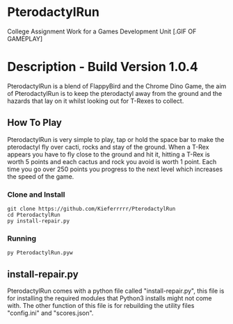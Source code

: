 # PterodactylRun
College Assignment Work for a Games Development Unit
[.GIF OF GAMEPLAY]

# Description - Build Version 1.0.4
PterodactylRun is a blend of FlappyBird and the Chrome Dino Game, the aim of PterodactylRun is to keep the pterodactyl away from the
ground and the hazards that lay on it whilst looking out for T-Rexes to collect. 

## How To Play
PterodactylRun is very simple to play, tap or hold the space bar to make the pterodactyl fly over cacti, rocks and stay of the ground.
When a T-Rex appears you have to fly close to the ground and hit it, hitting a T-Rex is worth 5 points and each cactus and rock you 
avoid is worth 1 point. Each time you go over 250 points you progress to the next level which increases the speed of the game.

### Clone and Install
```shell
git clone https://github.com/Kieferrrrr/PterodactylRun
cd PterodactylRun
py install-repair.py
```

### Running
```shell
py PterodactylRun.pyw
```

## install-repair.py
PterodactylRun comes with a python file called "install-repair.py", this file is for installing the required modules that Python3 installs
might not come with. The other function of this file is for rebuilding the utility files "config.ini" and "scores.json".
